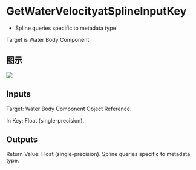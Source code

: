 # GetWaterVelocityatSplineInputKey

  * Spline queries specific to metadata type





Target is Water Body Component

## 图示

![]($-20221218-21324031.png)

## Inputs

Target: Water Body Component Object Reference.

In Key: Float (single-precision).  

## Outputs

Return Value: Float (single-precision). Spline queries specific to metadata type.

